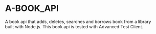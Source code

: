 # A-BOOK_API
A book api that adds, deletes, searches and borrows book from a library built with Node.js. This book api is tested with Advanced Test Client.
